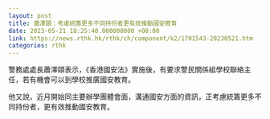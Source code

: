 ```yaml
---
layout: post
title: 蕭澤頤：考慮統籌更多不同持份者更有效推動國安教育
date: 2023-05-21 18:25:40.000000000 +08:00
link: https://news.rthk.hk/rthk/ch/component/k2/1701543-20230521.htm
categories: rthk
---
```


警務處處長蕭澤頤表示，《香港國安法》實施後，有要求警民關係組學校聯絡主任，若有機會可以到學校推廣國安教育。

他又說，近月開始同主要辦學團體會面，溝通國安方面的資訊，正考慮統籌更多不同持份者，更有效推動國安教育。
